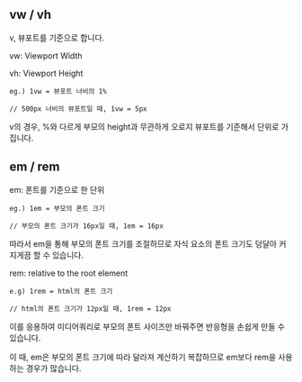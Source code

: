 ## vw / vh

v, 뷰포트를 기준으로 합니다.

vw: Viewport Width

vh: Viewport Height

```
eg.) 1vw = 뷰포트 너비의 1%

// 500px 너비의 뷰포트일 때, 1vw = 5px
```

v의 경우, %와 다르게 부모의 height과 무관하게 오로지 뷰포트를 기준해서 단위로 가집니다.

## em / rem

em: 폰트를 기준으로 한 단위

```
eg.) 1em = 부모의 폰트 크기

// 부모의 폰트 크기가 16px일 때, 1em = 16px
```

따라서 em을 통해 부모의 폰트 크기를 조절하므로 자식 요소의 폰트 크기도 덩달아 커지게끔 할 수 있습니다.

rem: relative to the root element

```
e.g) 1rem = html의 폰트 크기

// html의 폰트 크기가 12px일 때, 1rem = 12px

```

이를 응용하여 미디어쿼리로 부모의 폰트 사이즈만 바꿔주면 반응형을 손쉽게 만들 수 있습니다.

이 때, em은 부모의 폰트 크기에 따라 달라져 계산하기 복잡하므로 em보다 rem을 사용하는 경우가 많습니다.
